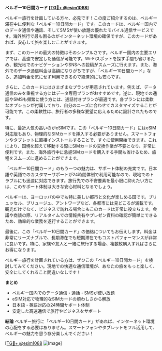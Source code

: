 **ベルギー10日間カード [[TG💪+ @esim1088](https://t.me/s/esim1088)]**

ベルギー旅行を計画している方々、必見です！この度ご紹介するのは、ベルギー滞在中に便利な「ベルギー10日間カード」です。このカードは、ベルギー国内でのデータ通信や通話、そしてSMSが使い放題の優れたモバイル通信サービスです。海外旅行で最も困るのがインターネット環境の確保ですが、このカードがあれば、安心して旅を楽しむことができます。

まず、このカードの最大の特徴はそのシンプルさです。ベルギー国内の主要エリアでは、高速で安定した通信が可能です。Wi-Fiスポットを探す手間も省けるため、観光地でのナビゲーションやSNSへの投稿がスムーズに行えます。また、海外でのデータ通信料金は高額になりがちですが、「ベルギー10日間カード」なら、追加料金を気にせず利用できるので経済的にも安心です。

さらに、このカードにはさまざまなプランが用意されています。例えば、データ通信のみを重視する方にはデータ専用プランがおすすめです。逆に、現地での通話やSMSも頻繁に使う方には、通話付きプランが最適です。各プランには柔軟なオプションが付属しており、自分のニーズに合わせてカスタマイズすることが可能です。この柔軟性は、旅行者の多様な要望に応えるために設計されたものです。

特に、最近人気の高いのがeSIMです。この「ベルギー10日間カード」にはeSIM対応版もあり、物理的なSIMカードを挿入する必要がありません。スマートフォンやタブレットに直接インストールすることで、すぐに使用開始できます。これにより、国境を超えて移動する際にSIMカードの交換作業が不要となり、非常に便利です。また、海外旅行中に急遽SIMカードを購入する手間も省けるため、旅程をスムーズに進めることができます。

「ベルギー10日間カード」のもう一つの魅力は、サポート体制の充実です。日本語や英語でのカスタマーサポートが24時間体制で利用可能なので、現地でのトラブルにも迅速に対応できます。旅行先での不安要素を最小限に抑えたい方には、このサポート体制は大きな安心材料となるでしょう。

ベルギーは、ヨーロッパの中でも特に美しい都市と文化が楽しめる国です。ブリュッセル、ブリュージュ、アントワープなど、各都市には見どころが満載です。観光だけでなく、ビジネスで訪れる場合にもこのカードは非常に役立ちます。会議や商談の際、リアルタイムでの情報共有やプレゼン資料の確認が簡単にできるため、効率的な業務を遂行することができます。

最後に、この「ベルギー10日間カード」の価格についてもお伝えします。料金は非常にリーズナブルで、長期滞在でも短期滞在でもコストパフォーマンスが非常に良いです。特に、家族や友人と一緒に旅行する場合、複数枚購入すればさらにお得になります。

ベルギー旅行を計画されている方は、ぜひこの「ベルギー10日間カード」を検討してみてください。現地での快適な通信環境が、あなたの旅をもっと楽しく、安全にしてくれること間違いなしです！

**まとめ**
- ベルギー国内でのデータ通信・通話・SMSが使い放題
- eSIM対応で物理的なSIMカードの煩わしさから解放
- 日本語・英語対応の24時間サポート体制
- 安定した高速通信で旅行やビジネスをサポート

**結論**
ベルギー旅行に「ベルギー10日間カード」があれば、インターネット環境の心配をする必要はありません。スマートフォンやタブレットをフル活用して、ベルギーの魅力を思う存分楽しんでください！

[[TG💪+ @esim1088](https://t.me/s/esim1088) ![Image](https://i.postimg.cc/Y0z9fWf4/image.png)]